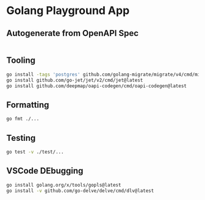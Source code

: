 # Golang Playground App

## Autogenerate from OpenAPI Spec

```bash
```

## Tooling

```bash
go install -tags 'postgres' github.com/golang-migrate/migrate/v4/cmd/migrate@latest
go install github.com/go-jet/jet/v2/cmd/jet@latest
go install github.com/deepmap/oapi-codegen/cmd/oapi-codegen@latest
```

## Formatting

```bash
go fmt ./...
```

## Testing

```bash
go test -v ./test/...
```

## VSCode DEbugging
```bash
go install golang.org/x/tools/gopls@latest
go install -v github.com/go-delve/delve/cmd/dlv@latest
```
